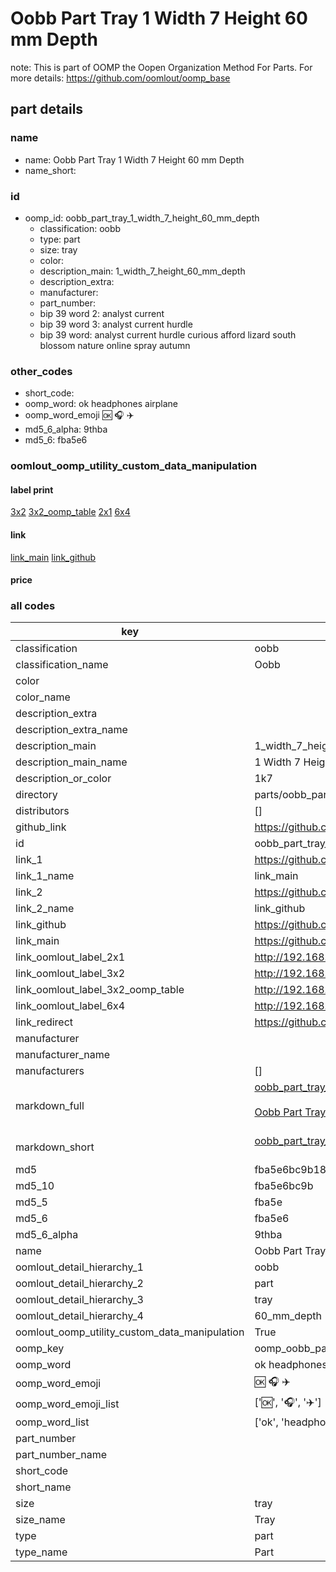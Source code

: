# Oobb Part Tray 1 Width 7 Height 60 mm Depth  

note: This is part of OOMP the Oopen Organization Method For Parts. For more details: https://github.com/oomlout/oomp_base

##  part details
  







### name
* name: Oobb Part Tray 1 Width 7 Height 60 mm Depth
* name_short: 
### id
* oomp_id: oobb_part_tray_1_width_7_height_60_mm_depth
  * classification: oobb
  * type: part
  * size: tray
  * color: 
  * description_main: 1_width_7_height_60_mm_depth
  * description_extra: 
  * manufacturer: 
  * part_number: 
  * bip 39 word 2: analyst current
  * bip 39 word 3: analyst current hurdle
  * bip 39 word: analyst current hurdle curious afford lizard south blossom nature online spray autumn

### other_codes
* short_code: 
* oomp_word: ok headphones airplane
* oomp_word_emoji :ok: :headphones: :airplane:
* md5_6_alpha: 9thba
* md5_6: fba5e6






### oomlout_oomp_utility_custom_data_manipulation
#### label print
[3x2](http://192.168.1.245:1112/?label=oomp%209thba)
[3x2_oomp_table](http://192.168.1.108:1112/?label=oomp%209thba)
[2x1](http://192.168.1.242:1112/?label=oomp%209thba)
[6x4](http://192.168.1.55:1112/?label=oomp%209thba)    

#### link

[link_main](https://github.com/oomlout/oomlout_oomp_version_1_messy/tree/main/parts/oobb_part_tray_1_width_7_height_60_mm_depth) [link_github](https://github.com/oomlout/oomlout_oomp_version_1_messy/tree/main/parts/oobb_part_tray_1_width_7_height_60_mm_depth)                             

#### price







### all codes 
| key | value |  
| --- | --- |  
| classification | oobb |  
| classification_name | Oobb |  
| color |  |  
| color_name |  |  
| description_extra |  |  
| description_extra_name |  |  
| description_main | 1_width_7_height_60_mm_depth |  
| description_main_name | 1 Width 7 Height 60 mm Depth |  
| description_or_color | 1k7 |  
| directory | parts/oobb_part_tray_1_width_7_height_60_mm_depth |  
| distributors | [] |  
| github_link | https://github.com/oomlout/oomlout_oomp_part_src/tree/main/parts/oobb_part_tray_1_width_7_height_60_mm_depth |  
| id | oobb_part_tray_1_width_7_height_60_mm_depth |  
| link_1 | https://github.com/oomlout/oomlout_oomp_version_1_messy/tree/main/parts/oobb_part_tray_1_width_7_height_60_mm_depth |  
| link_1_name | link_main |  
| link_2 | https://github.com/oomlout/oomlout_oomp_version_1_messy/tree/main/parts/oobb_part_tray_1_width_7_height_60_mm_depth |  
| link_2_name | link_github |  
| link_github | https://github.com/oomlout/oomlout_oomp_version_1_messy/tree/main/parts/oobb_part_tray_1_width_7_height_60_mm_depth |  
| link_main | https://github.com/oomlout/oomlout_oomp_version_1_messy/tree/main/parts/oobb_part_tray_1_width_7_height_60_mm_depth |  
| link_oomlout_label_2x1 | http://192.168.1.242:1112/?label=oomp%209thba |  
| link_oomlout_label_3x2 | http://192.168.1.245:1112/?label=oomp%209thba |  
| link_oomlout_label_3x2_oomp_table | http://192.168.1.108:1112/?label=oomp%209thba |  
| link_oomlout_label_6x4 | http://192.168.1.55:1112/?label=oomp%209thba |  
| link_redirect | https://github.com/oomlout/oomlout_oomp_version_1_messy/tree/main/parts/oobb_part_tray_1_width_7_height_60_mm_depth |  
| manufacturer |  |  
| manufacturer_name |  |  
| manufacturers | [] |  
| markdown_full | [oobb_part_tray_1_width_7_height_60_mm_depth](none)<br>[](none)<br>[Oobb Part Tray 1 Width 7 Height 60 Mm Depth](none)<br><br> |  
| markdown_short | [oobb_part_tray_1_width_7_height_60_mm_depth](none)<br><br> |  
| md5 | fba5e6bc9b181a060b02335edf0d8042 |  
| md5_10 | fba5e6bc9b |  
| md5_5 | fba5e |  
| md5_6 | fba5e6 |  
| md5_6_alpha | 9thba |  
| name | Oobb Part Tray 1 Width 7 Height 60 mm Depth |  
| oomlout_detail_hierarchy_1 | oobb |  
| oomlout_detail_hierarchy_2 | part |  
| oomlout_detail_hierarchy_3 | tray |  
| oomlout_detail_hierarchy_4 | 60_mm_depth |  
| oomlout_oomp_utility_custom_data_manipulation | True |  
| oomp_key | oomp_oobb_part_tray_1_width_7_height_60_mm_depth |  
| oomp_word | ok headphones airplane |  
| oomp_word_emoji | :ok: :headphones: :airplane: |  
| oomp_word_emoji_list | [':ok:', ':headphones:', ':airplane:'] |  
| oomp_word_list | ['ok', 'headphones', 'airplane'] |  
| part_number |  |  
| part_number_name |  |  
| short_code |  |  
| short_name |  |  
| size | tray |  
| size_name | Tray |  
| type | part |  
| type_name | Part |  
